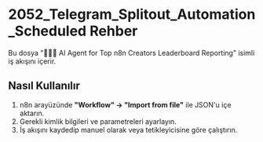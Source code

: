 # 2052_Telegram_Splitout_Automation_Scheduled Rehber

Bu dosya "🤖🧑‍💻 AI Agent for Top n8n Creators Leaderboard Reporting" isimli iş akışını içerir.

## Nasıl Kullanılır
1. n8n arayüzünde **"Workflow" → "Import from file"** ile JSON'u içe aktarın.
2. Gerekli kimlik bilgileri ve parametreleri ayarlayın.
3. İş akışını kaydedip manuel olarak veya tetikleyicisine göre çalıştırın.
